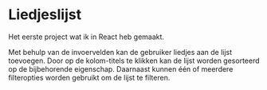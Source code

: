 # Liedjeslijst

Het eerste project wat ik in React heb gemaakt.

Met behulp van de invoervelden kan de gebruiker liedjes aan de lijst toevoegen. Door op de kolom-titels te klikken kan de lijst worden gesorteerd op de bijbehorende eigenschap. Daarnaast kunnen één of meerdere filteropties worden gebruikt om de lijst te filteren.
